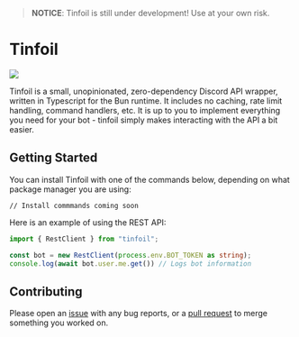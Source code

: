 > **NOTICE**: Tinfoil is still under development! Use at your own risk.

# Tinfoil
[![](https://dcbadge.vercel.app/api/server/CXhCTscDfc)](https://discord.gg/CXhCTscDfc)

Tinfoil is a small, unopinionated, zero-dependency Discord API wrapper, written in Typescript for the Bun runtime. It includes no caching, rate limit handling, command handlers, etc. It is up to you to implement everything you need for your bot - tinfoil simply makes interacting with the API a bit easier.

## Getting Started
You can install Tinfoil with one of the commands below, depending on what package manager you are using:
```
// Install commmands coming soon
```

Here is an example of using the REST API:
```ts
import { RestClient } from "tinfoil";

const bot = new RestClient(process.env.BOT_TOKEN as string);
console.log(await bot.user.me.get()) // Logs bot information
```

## Contributing

Please open an [issue](https://github.com/bremea/tinfoil/issues/new) with any bug reports, or a [pull request](https://github.com/bremea/tinfoil/compare) to merge something you worked on.

